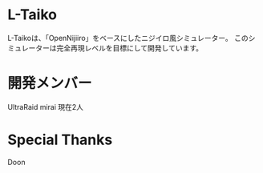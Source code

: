 # L-Taiko
L-Taikoは、「OpenNijiiro」をベースにしたニジイロ風シミュレーター。
このシミュレーターは完全再現レベルを目標にして開発しています。
# 開発メンバー
UltraRaid
mirai
現在2人
# Special Thanks
Doon
